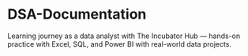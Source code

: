 # DSA-Documentation
Learning journey as a data analyst with The Incubator Hub — hands-on practice with Excel, SQL, and Power BI with real-world data projects.
